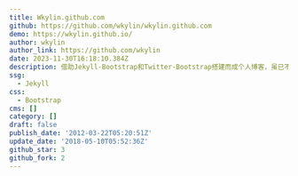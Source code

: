 ```yaml
---
title: Wkylin.github.com
github: https://github.com/wkylin/wkylin.github.com
demo: https://wkylin.github.io/
author: wkylin
author_link: https://github.com/wkylin
date: 2023-11-30T16:18:10.384Z
description: 借助Jekyll-Bootstrap和Twitter-Bootstrap搭建而成个人博客，虽已不再维护，但十分怀念...
ssg:
  - Jekyll
css:
  - Bootstrap
cms: []
category: []
draft: false
publish_date: '2012-03-22T05:20:51Z'
update_date: '2018-05-10T05:52:36Z'
github_star: 3
github_fork: 2
---
```

